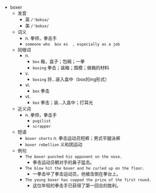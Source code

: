 - boxer
  - 发音
    - 英 `/'bɒksə/`
    - 美 `/'bɑksɚ/`
  - 词义
    - n. 拳师，拳击手
    - `someone who  box es  , especially as a job`
  - 同根词
    - n.
      - `box` 箱，盒子；包厢；一拳
      - `boxing` 拳击；装箱；围模；做箱的材料
    - v.
      - `boxing` 将…装入盒中（box的ing形式）
    - vi.
      - `box` 拳击
    - vt.
      - `box` 拳击；装…入盒中；打耳光
  - 近义词
    - n. 拳师，拳击手
      - `pugilist`
      - `scrapper`
  - 短语
    - `boxer shorts` n. 拳击运动员短裤；男式平腿泳裤 
    - `boxer rebellion` 义和团运动 
  - 例句
    - `The boxer punched his opponent on the nose.`
      - 拳击运动员朝对手的鼻子猛击。
    - `The blow hit the boxer and he curled up on the floor.`
      - 一拳击中了拳击运动员，他被击倒在拳台上。
    - `The young boxer has copped the prize of the first round.`
      - 这位年轻的拳击手已获得了第一回合的胜利。

